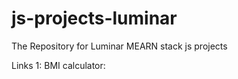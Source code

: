 # js-projects-luminar

The Repository for Luminar MEARN stack js projects

Links
1: BMI calculator:  